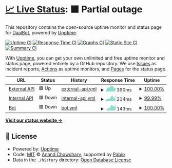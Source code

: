 # [📈 Live Status](https://status.daalbot.xyz): <!--live status--> **🟧 Partial outage**

This repository contains the open-source uptime monitor and status page for [DaalBot](https://daalbot.xyz), powered by [Upptime](https://github.com/upptime/upptime).

[![Uptime CI](https://github.com/DaalBot/upptime/workflows/Uptime%20CI/badge.svg)](https://github.com/DaalBot/upptime/actions?query=workflow%3A%22Uptime+CI%22)
[![Response Time CI](https://github.com/DaalBot/upptime/workflows/Response%20Time%20CI/badge.svg)](https://github.com/DaalBot/upptime/actions?query=workflow%3A%22Response+Time+CI%22)
[![Graphs CI](https://github.com/DaalBot/upptime/workflows/Graphs%20CI/badge.svg)](https://github.com/DaalBot/upptime/actions?query=workflow%3A%22Graphs+CI%22)
[![Static Site CI](https://github.com/DaalBot/upptime/workflows/Static%20Site%20CI/badge.svg)](https://github.com/DaalBot/upptime/actions?query=workflow%3A%22Static+Site+CI%22)
[![Summary CI](https://github.com/DaalBot/upptime/workflows/Summary%20CI/badge.svg)](https://github.com/DaalBot/upptime/actions?query=workflow%3A%22Summary+CI%22)

With [Upptime](https://upptime.js.org), you can get your own unlimited and free uptime monitor and status page, powered entirely by a GitHub repository. We use [Issues](https://github.com/DaalBot/upptime/issues) as incident reports, [Actions](https://github.com/DaalBot/upptime/actions) as uptime monitors, and [Pages](https://status.daalbot.xyz) for the status page.

<!--start: status pages-->
<!-- This summary is generated by Upptime (https://github.com/upptime/upptime) -->
<!-- Do not edit this manually, your changes will be overwritten -->
<!-- prettier-ignore -->
| URL | Status | History | Response Time | Uptime |
| --- | ------ | ------- | ------------- | ------ |
| <img alt="" src="https://icons.duckduckgo.com/ip3/api.daalbot.xyz.ico" height="13"> [External API](https://api.daalbot.xyz/get/test/ping) | 🟩 Up | [external-api.yml](https://github.com/DaalBot/upptime/commits/HEAD/history/external-api.yml) | <details><summary><img alt="Response time graph" src="./graphs/external-api/response-time-week.png" height="20"> 390ms</summary><br><a href="https://status.daalbot.xyz/history/external-api"><img alt="Response time 395" src="https://img.shields.io/endpoint?url=https%3A%2F%2Fraw.githubusercontent.com%2FDaalBot%2Fupptime%2FHEAD%2Fapi%2Fexternal-api%2Fresponse-time.json"></a><br><a href="https://status.daalbot.xyz/history/external-api"><img alt="24-hour response time 346" src="https://img.shields.io/endpoint?url=https%3A%2F%2Fraw.githubusercontent.com%2FDaalBot%2Fupptime%2FHEAD%2Fapi%2Fexternal-api%2Fresponse-time-day.json"></a><br><a href="https://status.daalbot.xyz/history/external-api"><img alt="7-day response time 390" src="https://img.shields.io/endpoint?url=https%3A%2F%2Fraw.githubusercontent.com%2FDaalBot%2Fupptime%2FHEAD%2Fapi%2Fexternal-api%2Fresponse-time-week.json"></a><br><a href="https://status.daalbot.xyz/history/external-api"><img alt="30-day response time 390" src="https://img.shields.io/endpoint?url=https%3A%2F%2Fraw.githubusercontent.com%2FDaalBot%2Fupptime%2FHEAD%2Fapi%2Fexternal-api%2Fresponse-time-month.json"></a><br><a href="https://status.daalbot.xyz/history/external-api"><img alt="1-year response time 395" src="https://img.shields.io/endpoint?url=https%3A%2F%2Fraw.githubusercontent.com%2FDaalBot%2Fupptime%2FHEAD%2Fapi%2Fexternal-api%2Fresponse-time-year.json"></a></details> | <details><summary><a href="https://status.daalbot.xyz/history/external-api">100.00%</a></summary><a href="https://status.daalbot.xyz/history/external-api"><img alt="All-time uptime 99.89%" src="https://img.shields.io/endpoint?url=https%3A%2F%2Fraw.githubusercontent.com%2FDaalBot%2Fupptime%2FHEAD%2Fapi%2Fexternal-api%2Fuptime.json"></a><br><a href="https://status.daalbot.xyz/history/external-api"><img alt="24-hour uptime 100.00%" src="https://img.shields.io/endpoint?url=https%3A%2F%2Fraw.githubusercontent.com%2FDaalBot%2Fupptime%2FHEAD%2Fapi%2Fexternal-api%2Fuptime-day.json"></a><br><a href="https://status.daalbot.xyz/history/external-api"><img alt="7-day uptime 100.00%" src="https://img.shields.io/endpoint?url=https%3A%2F%2Fraw.githubusercontent.com%2FDaalBot%2Fupptime%2FHEAD%2Fapi%2Fexternal-api%2Fuptime-week.json"></a><br><a href="https://status.daalbot.xyz/history/external-api"><img alt="30-day uptime 100.00%" src="https://img.shields.io/endpoint?url=https%3A%2F%2Fraw.githubusercontent.com%2FDaalBot%2Fupptime%2FHEAD%2Fapi%2Fexternal-api%2Fuptime-month.json"></a><br><a href="https://status.daalbot.xyz/history/external-api"><img alt="1-year uptime 99.89%" src="https://img.shields.io/endpoint?url=https%3A%2F%2Fraw.githubusercontent.com%2FDaalBot%2Fupptime%2FHEAD%2Fapi%2Fexternal-api%2Fuptime-year.json"></a></details>
| <img alt="" src="https://icons.duckduckgo.com/ip3/bot.daalbot.xyz.ico" height="13"> [Internal API](https://bot.daalbot.xyz/get/test/ping) | 🟥 Down | [internal-api.yml](https://github.com/DaalBot/upptime/commits/HEAD/history/internal-api.yml) | <details><summary><img alt="Response time graph" src="./graphs/internal-api/response-time-week.png" height="20"> 214ms</summary><br><a href="https://status.daalbot.xyz/history/internal-api"><img alt="Response time 208" src="https://img.shields.io/endpoint?url=https%3A%2F%2Fraw.githubusercontent.com%2FDaalBot%2Fupptime%2FHEAD%2Fapi%2Finternal-api%2Fresponse-time.json"></a><br><a href="https://status.daalbot.xyz/history/internal-api"><img alt="24-hour response time 389" src="https://img.shields.io/endpoint?url=https%3A%2F%2Fraw.githubusercontent.com%2FDaalBot%2Fupptime%2FHEAD%2Fapi%2Finternal-api%2Fresponse-time-day.json"></a><br><a href="https://status.daalbot.xyz/history/internal-api"><img alt="7-day response time 214" src="https://img.shields.io/endpoint?url=https%3A%2F%2Fraw.githubusercontent.com%2FDaalBot%2Fupptime%2FHEAD%2Fapi%2Finternal-api%2Fresponse-time-week.json"></a><br><a href="https://status.daalbot.xyz/history/internal-api"><img alt="30-day response time 208" src="https://img.shields.io/endpoint?url=https%3A%2F%2Fraw.githubusercontent.com%2FDaalBot%2Fupptime%2FHEAD%2Fapi%2Finternal-api%2Fresponse-time-month.json"></a><br><a href="https://status.daalbot.xyz/history/internal-api"><img alt="1-year response time 208" src="https://img.shields.io/endpoint?url=https%3A%2F%2Fraw.githubusercontent.com%2FDaalBot%2Fupptime%2FHEAD%2Fapi%2Finternal-api%2Fresponse-time-year.json"></a></details> | <details><summary><a href="https://status.daalbot.xyz/history/internal-api">99.99%</a></summary><a href="https://status.daalbot.xyz/history/internal-api"><img alt="All-time uptime 99.98%" src="https://img.shields.io/endpoint?url=https%3A%2F%2Fraw.githubusercontent.com%2FDaalBot%2Fupptime%2FHEAD%2Fapi%2Finternal-api%2Fuptime.json"></a><br><a href="https://status.daalbot.xyz/history/internal-api"><img alt="24-hour uptime 99.96%" src="https://img.shields.io/endpoint?url=https%3A%2F%2Fraw.githubusercontent.com%2FDaalBot%2Fupptime%2FHEAD%2Fapi%2Finternal-api%2Fuptime-day.json"></a><br><a href="https://status.daalbot.xyz/history/internal-api"><img alt="7-day uptime 99.99%" src="https://img.shields.io/endpoint?url=https%3A%2F%2Fraw.githubusercontent.com%2FDaalBot%2Fupptime%2FHEAD%2Fapi%2Finternal-api%2Fuptime-week.json"></a><br><a href="https://status.daalbot.xyz/history/internal-api"><img alt="30-day uptime 100.00%" src="https://img.shields.io/endpoint?url=https%3A%2F%2Fraw.githubusercontent.com%2FDaalBot%2Fupptime%2FHEAD%2Fapi%2Finternal-api%2Fuptime-month.json"></a><br><a href="https://status.daalbot.xyz/history/internal-api"><img alt="1-year uptime 99.98%" src="https://img.shields.io/endpoint?url=https%3A%2F%2Fraw.githubusercontent.com%2FDaalBot%2Fupptime%2FHEAD%2Fapi%2Finternal-api%2Fuptime-year.json"></a></details>
| <img alt="" src="https://icons.duckduckgo.com/ip3/bot.daalbot.xyz.ico" height="13"> [Bot](http://bot.daalbot.xyz:8923/api/ping) | 🟥 Down | [bot.yml](https://github.com/DaalBot/upptime/commits/HEAD/history/bot.yml) | <details><summary><img alt="Response time graph" src="./graphs/bot/response-time-week.png" height="20"> 143ms</summary><br><a href="https://status.daalbot.xyz/history/bot"><img alt="Response time 137" src="https://img.shields.io/endpoint?url=https%3A%2F%2Fraw.githubusercontent.com%2FDaalBot%2Fupptime%2FHEAD%2Fapi%2Fbot%2Fresponse-time.json"></a><br><a href="https://status.daalbot.xyz/history/bot"><img alt="24-hour response time 244" src="https://img.shields.io/endpoint?url=https%3A%2F%2Fraw.githubusercontent.com%2FDaalBot%2Fupptime%2FHEAD%2Fapi%2Fbot%2Fresponse-time-day.json"></a><br><a href="https://status.daalbot.xyz/history/bot"><img alt="7-day response time 143" src="https://img.shields.io/endpoint?url=https%3A%2F%2Fraw.githubusercontent.com%2FDaalBot%2Fupptime%2FHEAD%2Fapi%2Fbot%2Fresponse-time-week.json"></a><br><a href="https://status.daalbot.xyz/history/bot"><img alt="30-day response time 136" src="https://img.shields.io/endpoint?url=https%3A%2F%2Fraw.githubusercontent.com%2FDaalBot%2Fupptime%2FHEAD%2Fapi%2Fbot%2Fresponse-time-month.json"></a><br><a href="https://status.daalbot.xyz/history/bot"><img alt="1-year response time 137" src="https://img.shields.io/endpoint?url=https%3A%2F%2Fraw.githubusercontent.com%2FDaalBot%2Fupptime%2FHEAD%2Fapi%2Fbot%2Fresponse-time-year.json"></a></details> | <details><summary><a href="https://status.daalbot.xyz/history/bot">100.00%</a></summary><a href="https://status.daalbot.xyz/history/bot"><img alt="All-time uptime 99.84%" src="https://img.shields.io/endpoint?url=https%3A%2F%2Fraw.githubusercontent.com%2FDaalBot%2Fupptime%2FHEAD%2Fapi%2Fbot%2Fuptime.json"></a><br><a href="https://status.daalbot.xyz/history/bot"><img alt="24-hour uptime 100.00%" src="https://img.shields.io/endpoint?url=https%3A%2F%2Fraw.githubusercontent.com%2FDaalBot%2Fupptime%2FHEAD%2Fapi%2Fbot%2Fuptime-day.json"></a><br><a href="https://status.daalbot.xyz/history/bot"><img alt="7-day uptime 100.00%" src="https://img.shields.io/endpoint?url=https%3A%2F%2Fraw.githubusercontent.com%2FDaalBot%2Fupptime%2FHEAD%2Fapi%2Fbot%2Fuptime-week.json"></a><br><a href="https://status.daalbot.xyz/history/bot"><img alt="30-day uptime 100.00%" src="https://img.shields.io/endpoint?url=https%3A%2F%2Fraw.githubusercontent.com%2FDaalBot%2Fupptime%2FHEAD%2Fapi%2Fbot%2Fuptime-month.json"></a><br><a href="https://status.daalbot.xyz/history/bot"><img alt="1-year uptime 99.84%" src="https://img.shields.io/endpoint?url=https%3A%2F%2Fraw.githubusercontent.com%2FDaalBot%2Fupptime%2FHEAD%2Fapi%2Fbot%2Fuptime-year.json"></a></details>

<!--end: status pages-->

[**Visit our status website →**](https://status.daalbot.xyz)

## 📄 License

- Powered by: [Upptime](https://github.com/upptime/upptime)
- Code: [MIT](./LICENSE) © [Anand Chowdhary](https://anandchowdhary.com), supported by [Pabio](https://pabio.com)
- Data in the `./history` directory: [Open Database License](https://opendatacommons.org/licenses/odbl/1-0/)
